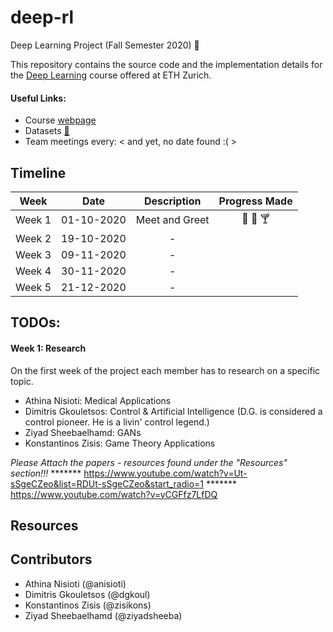 # deep-rl
Deep Learning Project (Fall Semester 2020) :rocket:

This repository contains the source code and the implementation details for the [Deep Learning](http://www.da.inf.ethz.ch/teaching/2020/DeepLearning/) course offered at ETH Zurich.

#### Useful Links:
- Course [webpage](http://www.da.inf.ethz.ch/teaching/2020/DeepLearning/)
- Datasets [:floppy_disk:](https://polybox.ethz.ch/index.php/s/H9GySXt0Dyrwcoz) 
- Team meetings every: < and yet, no date found :( >

## Timeline

| Week          |   Date     |   Description     | Progress Made       | 
| ------------- |:----------:| :----------------:|:--------------------:|
| Week 1        | 01-10-2020 | Meet and Greet    | :beers: :wine_glass: :cocktail:    |
| Week 2        | 19-10-2020 | -                 |                      |        |                  |
| Week 3        | 09-11-2020 | -                 |                      |        |                  |
| Week 4        | 30-11-2020 | -                 |                      |        |                  |
| Week 5        | 21-12-2020 | -                 |                      |        |                  |

## TODOs:

#### Week 1: Research
On the first week of the project each member has to research on a specific topic.
- Athina Nisioti:      Medical Applications
- Dimitris Gkouletsos: Control & Artificial Intelligence (D.G. is considered a control pioneer. He is a livin' control legend.)
- Ziyad Sheebaelhamd:  GANs
- Konstantinos Zisis:  Game Theory Applications

*Please Attach the papers - resources found under the "Resources" section!!!*
******* https://www.youtube.com/watch?v=Ut-sSgeCZeo&list=RDUt-sSgeCZeo&start_radio=1
******* https://www.youtube.com/watch?v=yCGFfz7LfDQ

## Resources


## Contributors
- Athina Nisioti (@anisioti)
- Dimitris Gkouletsos (@dgkoul)
- Konstantinos Zisis (@zisikons)
- Ziyad Sheebaelhamd (@ziyadsheeba)
